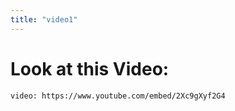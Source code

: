```yaml
---
title: "video1"
---
```


<!--- <Helmet title="UnlockOpen | Page Not Found" /> --->

# Look at this Video:

`video: https://www.youtube.com/embed/2Xc9gXyf2G4`
